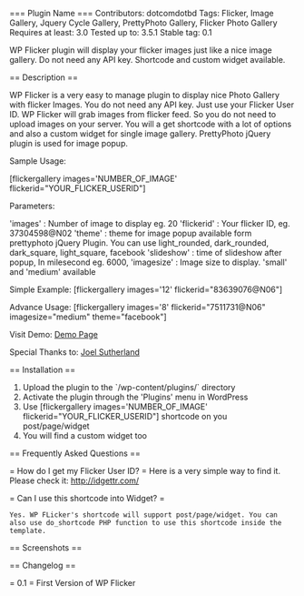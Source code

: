 === Plugin Name ===
Contributors: dotcomdotbd
Tags: Flicker, Image Gallery, Jquery Cycle Gallery, PrettyPhoto Gallery, Flicker Photo Gallery
Requires at least: 3.0
Tested up to: 3.5.1
Stable tag: 0.1


WP Flicker plugin will display your flicker images just like a nice image gallery. Do not need any API key. Shortcode and custom widget available. 

== Description ==

WP Flicker is a very easy to manage plugin to display nice Photo Gallery with flicker Images. You do not need any API key. Just use your Flicker User ID. WP Flicker will grab images from flicker feed. So you do not need to upload images on your server. You will a get shortcode with a lot of options and also a custom widget for single image gallery. PrettyPhoto jQuery plugin is used for image popup.

Sample Usage:

[flickergallery images='NUMBER_OF_IMAGE' flickerid="YOUR_FLICKER_USERID"]

Parameters:

'images' : Number of image to display eg. 20
'flickerid' : Your flicker ID, eg. 37304598@N02
'theme'  : theme for image popup available form prettyphoto jQuery Plugin. You can use light_rounded, dark_rounded, dark_square, light_square, facebook
'slideshow' : time of slideshow after popup, In milesecond eg.  6000,
'imagesize' : Image size to display. 'small' and 'medium' available


Simple Example:
[flickergallery images='12' flickerid="83639076@N06"]

Advance Usage: 
[flickergallery images='8' flickerid="7511731@N06" imagesize="medium" theme="facebook"]

 
Visit Demo: <a href="http://fanush.edevs.net/wp-flicker/" target="_blank">Demo Page </a>

Special Thanks to: <a href="http://www.newmediacampaigns.com/page/jquery-flickr-plugin" target="_blank">Joel Sutherland</a>


== Installation ==

1. Upload the plugin to the \`/wp-content/plugins/\` directory
2. Activate the plugin through the 'Plugins' menu in WordPress
3. Use [flickergallery images='NUMBER_OF_IMAGE' flickerid="YOUR_FLICKER_USERID"] shortcode on you post/page/widget
4. You will find a custom widget too

== Frequently Asked Questions ==

= How do I get my Flicker User ID? =
  Here is a very simple way to find it. Please check it: http://idgettr.com/

= Can I use this shortcode into Widget? =

	Yes. WP FLicker's shortcode will support post/page/widget. You can also use do_shortcode PHP function to use this shortcode inside the template.

== Screenshots ==


== Changelog ==

= 0.1 =
First Version of WP Flicker

